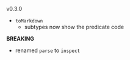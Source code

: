 v0.3.0

- `toMarkdown`
  - subtypes now show the predicate code

**BREAKING**

- renamed `parse` to `inspect`